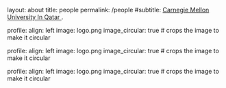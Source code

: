 layout: about
title: people
permalink: /people
#subtitle: <a href='#'>Carnegie Mellon University In Qatar </a>.

profile:
  align: left
  image: logo.png
  image_circular: true # crops the image to make it circular

profile:
  align: left
  image: logo.png
  image_circular: true # crops the image to make it circular
  
profile:
  align: left
  image: logo.png
  image_circular: true # crops the image to make it circular
